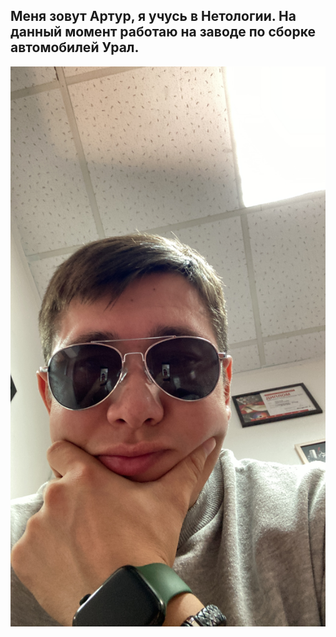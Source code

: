 ## Меня зовут Артур, я учусь в Нетологии. На данный момент работаю на заводе по сборке автомобилей Урал.
![](file.JPG)
